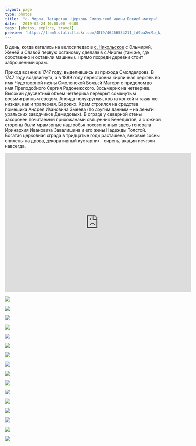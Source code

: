 ```yaml
---
layout: page
type: photos
title:  "с. Чирпы, Татарстан. Церковь Смоленской иконы Божией матери"
date:   2019-02-24 10:00:00 -0400
tags: [photos, explore, travel]
preview: 'https://farm5.staticflickr.com/4819/46466534211_fd9ba2ec9b_k_d.jpg'
---
```


В день, когда катались на велосипедах в [с. Никольское](https://ilya.gorenburg.com/2018/11/25/nikolskoe) с Эльмирой, Женей и Славой первую остановку сделали в с.Чирпы (там же, где собственно и оставили машины). Прямо посреди деревни стоит заброшенный храм.

Приход возник в 1747 году, выделившись из прихода Смолдеярова. В 1747 году воздвигнута, а в 1889 году перестроена кирпичная церковь во имя Чудотворной иконы Смоленской Божьей Матери с приделом во имя Преподобного Сергия Радонежского. Восьмерик на четверике. Высокий двусветный объем четверика перекрыт сомкнутым восьмигранным сводом. Апсида полукруглая, крыта конхой и такая же низкая, как и трапезная. Барокко. Храм строился на средства помещика Андрея Ивановича Змеева (по другим данным – на деньги уральских заводчиков Демидовых). В ограде у северной стены захоронен почитаемый прихожанами священник Бенедиктов, а с южной стороны были мраморные надгробья похороненных здесь генерала Иринархия Ивановича Завалишина и его жены Надежды Толстой. Богатая церковная ограда в тридцатые годы растащена, вековые сосны спилены на дрова, декоративный кустарник - сирень, акации исчезли навсегда.

<iframe src="https://www.google.com/maps/embed?pb=!1m14!1m12!1m3!1d2799.6656214651134!2d49.71790997854911!3d55.446511648963074!2m3!1f0!2f0!3f0!3m2!1i1024!2i768!4f13.1!5e1!3m2!1sru!2sca!4v1551038212436" width="600" height="450" frameborder="0" style="border:0" allowfullscreen="" class="post-map"></iframe>

![](https://farm8.staticflickr.com/7871/40017739433_cb16f3f689_o_d.jpg)

![](https://farm8.staticflickr.com/7818/45553619025_d5c2f4687f_k.jpg)

![](https://farm5.staticflickr.com/4879/45743057954_5753b6c1b6_k.jpg)

![](https://farm8.staticflickr.com/7841/45553621375_1e2d0b3602_k.jpg)

![](https://farm5.staticflickr.com/4876/45743061674_3e52e5f790_k.jpg)

![](https://farm8.staticflickr.com/7889/45743062714_69de12e3d1_k.jpg)

![](https://farm5.staticflickr.com/4836/46466530191_1b461cae4b_k.jpg)

![](https://farm5.staticflickr.com/4910/46466531191_7fb548df36_k.jpg)

![](https://farm5.staticflickr.com/4917/46466532631_5b1af1207f_k.jpg)

![](https://farm5.staticflickr.com/4819/46466534211_fd9ba2ec9b_k.jpg)

![](https://farm5.staticflickr.com/4910/32593869668_d5ec2000d2_k.jpg)

![](https://farm8.staticflickr.com/7838/46466537211_9a1fc2455f_k.jpg)

![](https://farm8.staticflickr.com/7828/32593872138_5ab352be5e_k.jpg)

![](https://farm8.staticflickr.com/7913/32593873378_4e214838a4_k.jpg)

![](https://farm5.staticflickr.com/4807/46466542041_a4c78e7933_k.jpg)

![](https://farm8.staticflickr.com/7860/45743054744_964b697da5_k.jpg)
